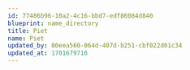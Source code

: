 ```yaml
---
id: 77486b96-10a2-4c16-bbd7-edf86084d840
blueprint: name_directory
title: Piet
name: Piet
updated_by: 80eea560-064d-407d-b251-cbf022d01c34
updated_at: 1701679716
---
```

